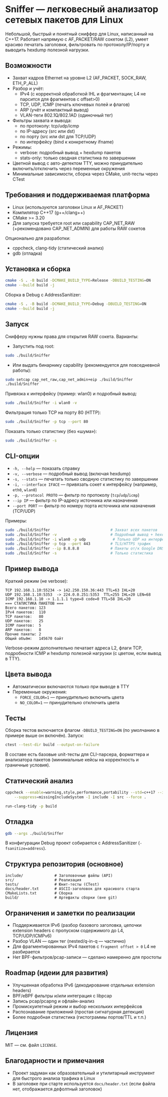# Sniffer — легковесный анализатор сетевых пакетов для Linux

Небольшой, быстрый и понятный сниффер для Linux, написанный на C++17. Работает напрямую с AF_PACKET/RAW сокетом (L2), умеет красиво печатать заголовки, фильтровать по протоколу/IP/порту и выводить hexdump полезной нагрузки.


## Возможности

- Захват кадров Ethernet на уровне L2 (AF_PACKET, SOCK_RAW, ETH_P_ALL)
- Разбор и учёт:
	- IPv4 (с корректной обработкой IHL и фрагментации; L4 не парсится для фрагментов с offset>0)
	- TCP, UDP, ICMP (печать ключевых полей и флагов)
	- ARP (учёт и компактный вывод)
	- VLAN-теги 802.1Q/802.1AD (одиночный тег)
- Фильтры захвата и вывода:
	- по протоколу: tcp/udp/icmp
	- по IP-адресу (src или dst)
	- по порту (src или dst для TCP/UDP)
	- по интерфейсу (bind к конкретному ifname)
- Режимы:
	- verbose: подробный вывод + hexdump пакетов
	- stats-only: только сводная статистика по завершении
- Цветной вывод с авто-детектом TTY, можно принудительно включить/отключить через переменные окружения
- Минимальные зависимости, сборка через CMake, unit-тесты через CTest


## Требования и поддерживаемая платформа

- Linux (используются заголовки Linux и AF_PACKET)
- Компилятор C++17 (g++/clang++)
- CMake >= 3.20
- Для запуска требуется root или capability CAP_NET_RAW (+рекомендовано CAP_NET_ADMIN) для работы RAW сокетов

Опционально для разработки:
- cppcheck, clang-tidy (статический анализ)
- gdb (отладка)


## Установка и сборка

```bash
cmake -S . -B build -DCMAKE_BUILD_TYPE=Release -DBUILD_TESTING=ON
cmake --build build -j
```

Сборка в Debug с AddressSanitizer:

```bash
cmake -S . -B build -DCMAKE_BUILD_TYPE=Debug -DBUILD_TESTING=ON
cmake --build build -j
```


## Запуск

Снифферу нужны права для открытия RAW сокета. Варианты:

- Запустить под root:

```bash
sudo ./build/Sniffer
```

- Или выдать бинарнику capability (рекомендуется для повседневной работы):

```bash
sudo setcap cap_net_raw,cap_net_admin+eip ./build/Sniffer
./build/Sniffer
```

Привязка к интерфейсу (пример: wlan0) и подробный вывод:

```bash
sudo ./build/Sniffer -i wlan0 -v
```

Фильтрация только TCP на порту 80 (HTTP):

```bash
sudo ./build/Sniffer -p tcp --port 80
```

Показать только статистику (без «шума»):

```bash
sudo ./build/Sniffer -s
```


## CLI-опции

- `-h, --help` — показать справку
- `-v, --verbose` — подробный вывод (включая hexdump)
- `-s, --stats` — печатать только сводную статистику по завершении
- `-i, --interface IFACE` — привязать сокет к интерфейсу (например, `eth0`, `wlan0`)
- `-p, --protocol PROTO` — фильтр по протоколу (`tcp`/`udp`/`icmp`)
- `--ip IP` — фильтр по IP-адресу источника или назначения
- `--port PORT` — фильтр по номеру порта источника или назначения (TCP/UDP)

Примеры:

```bash
sudo ./build/Sniffer                           # Захват всех пакетов
sudo ./build/Sniffer -v                        # Подробный вывод + hexdump
sudo ./build/Sniffer -i wlan0 -p udp            # Только UDP на интерфейсе wlan0
sudo ./build/Sniffer -p tcp --port 443         # TLS/HTTPS трафик
sudo ./build/Sniffer --ip 8.8.8.8              # Пакеты от/к Google DNS
sudo ./build/Sniffer -s                        # Только статистика
```


## Пример вывода

Краткий режим (не verbose):

```
TCP 192.168.1.10:55234 -> 142.250.150.36:443 TTL=63 IHL=20
UDP 192.168.1.10:5353  -> 224.0.0.251:5353  TTL=255 IHL=20 LEN=68
ICMP 192.168.1.10 -> 1.1.1.1 type=8 code=0 TTL=58 IHL=20
=== СТАТИСТИКА ПАКЕТОВ ===
Всего пакетов: 123
IPv4 пакетов:  110
TCP пакетов:   80
UDP пакетов:   25
ICMP пакетов:  5
ARP пакетов:   8
Прочие пакеты: 2
Общий объём:   145670 байт
```

Verbose-режим дополнительно печатает адреса L2, флаги TCP, подробности ICMP и hexdump полезной нагрузки (с цветом, если вывод в TTY).


## Цвета вывода

- Автоматически включаются только при выводе в TTY
- Переменные окружения:
	- `FORCE_COLOR=1` — принудительно включить цвета
	- `NO_COLOR=1` — принудительно отключить цвета


## Тесты

Сборка тестов включается флагом `-DBUILD_TESTING=ON` (по умолчанию в примере выше он включён). Запуск:

```bash
ctest --test-dir build --output-on-failure
```

В составе есть базовые unit-тесты для CLI-парсера, форматтера и анализатора пакетов (минимальные кейсы на корректность и граничные условия).


## Статический анализ

```bash
cppcheck --enable=warning,style,performance,portability --std=c++17 --inline-suppr \
	--suppress=missingIncludeSystem -I include -I src --force .

run-clang-tidy -p build
```


## Отладка

```bash
gdb --args ./build/Sniffer
```

В конфигурации Debug проект собирается с AddressSanitizer (`-fsanitize=address`).


## Структура репозитория (основное)

```
include/              # Заголовочные файлы (API)
src/                  # Реализация
tests/                # Юнит-тесты (CTest)
docs/header.txt       # ASCII-заголовок для красивого старта
CMakeLists.txt        # Сборка
build/                # Артефакты сборки (вне git)
```


## Ограничения и заметки по реализации

- Поддерживается IPv6 (разбор базового заголовка, цепочки extension headers с пропуском содержимого до L4, TCP/UDP/ICMPv6)
- Разбор VLAN — один тег (nested/q-in-q — частично)
- Для фрагментированных IPv4 пакетов с `fragment offset > 0` L4 не разбирается
- Нет BPF-фильтров/pcap-записи — сделано намеренно для простоты


## Roadmap (идеии для развития)

- Улучшенная обработка IPv6 (декодирование отдельных extension headers)
- BPF/eBPF фильтры и/или интеграция с libpcap
- Запись pcap/pcapng и офлайн-анализ
- Промискуитетный режим и выбор нескольких интерфейсов
- Распознавание приложений (простая сигнатурная детекция)
- Более подробная статистика (гистограммы портов/TTL и т.п.)

## Лицензия

MIT — см. файл `LICENSE`.


## Благодарности и примечания

- Проект задуман как образовательный и утилитарный инструмент для быстрого анализа трафика в Linux
- В заголовке при старте используется `docs/header.txt` (если файла нет, отображается дефолтный заголовок)

